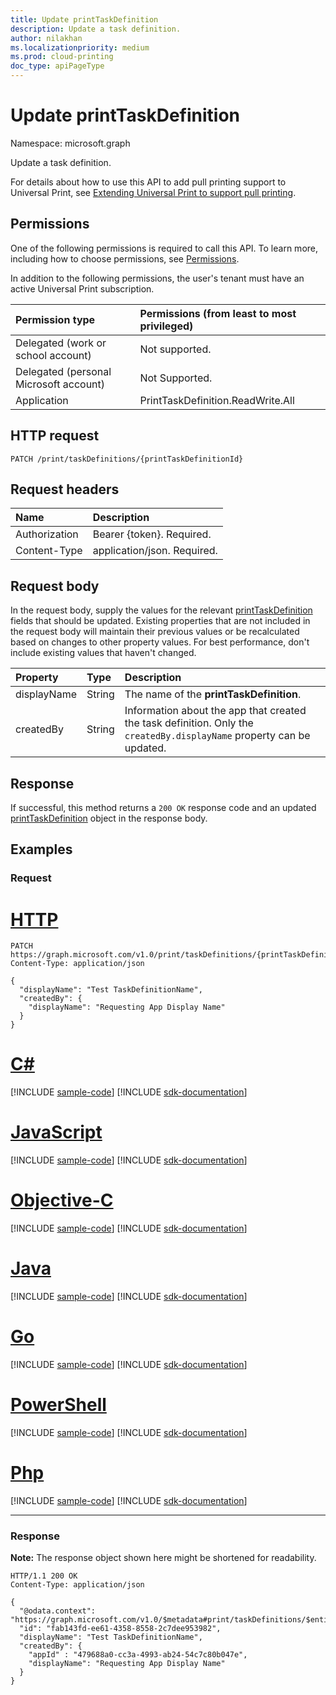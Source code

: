 ```yaml
---
title: Update printTaskDefinition
description: Update a task definition.
author: nilakhan
ms.localizationpriority: medium
ms.prod: cloud-printing
doc_type: apiPageType
---
```


# Update printTaskDefinition

Namespace: microsoft.graph

Update a task definition.

For details about how to use this API to add pull printing support to Universal Print, see [Extending Universal Print to support pull printing](/graph/universal-print-concept-overview#extending-universal-print-to-support-pull-printing).

## Permissions
One of the following permissions is required to call this API. To learn more, including how to choose permissions, see [Permissions](/graph/permissions-reference).

In addition to the following permissions, the user's tenant must have an active Universal Print subscription.

|Permission type | Permissions (from least to most privileged) |
|:---------------|:--------------------------------------------|
|Delegated (work or school account)| Not supported. |
|Delegated (personal Microsoft account)|Not Supported.|
|Application| PrintTaskDefinition.ReadWrite.All |

## HTTP request

<!-- {
  "blockType": "ignored"
}
-->
``` http
PATCH /print/taskDefinitions/{printTaskDefinitionId}
```

## Request headers
|Name|Description|
|:---|:---|
|Authorization|Bearer {token}. Required.|
|Content-Type|application/json. Required.|

## Request body
In the request body, supply the values for the relevant [printTaskDefinition](../resources/printtaskdefinition.md) fields that should be updated. Existing properties that are not included in the request body will maintain their previous values or be recalculated based on changes to other property values. For best performance, don't include existing values that haven't changed.

| Property     | Type        | Description |
|:-------------|:------------|:------------|
|displayName|String|The name of the **printTaskDefinition**.|
|createdBy|String|Information about the app that created the task definition. Only the `createdBy.displayName` property can be updated.|

## Response

If successful, this method returns a `200 OK` response code and an updated [printTaskDefinition](../resources/printtaskdefinition.md) object in the response body.

## Examples

### Request

# [HTTP](#tab/http)
<!-- {
  "blockType": "request",
  "name": "update_printtaskdefinition"
}
-->
``` http
PATCH https://graph.microsoft.com/v1.0/print/taskDefinitions/{printTaskDefinitionId}
Content-Type: application/json

{
  "displayName": "Test TaskDefinitionName",
  "createdBy": {
    "displayName": "Requesting App Display Name"
  }
}
```
# [C#](#tab/csharp)
[!INCLUDE [sample-code](../includes/snippets/csharp/update-printtaskdefinition-csharp-snippets.md)]
[!INCLUDE [sdk-documentation](../includes/snippets/snippets-sdk-documentation-link.md)]

# [JavaScript](#tab/javascript)
[!INCLUDE [sample-code](../includes/snippets/javascript/update-printtaskdefinition-javascript-snippets.md)]
[!INCLUDE [sdk-documentation](../includes/snippets/snippets-sdk-documentation-link.md)]

# [Objective-C](#tab/objc)
[!INCLUDE [sample-code](../includes/snippets/objc/update-printtaskdefinition-objc-snippets.md)]
[!INCLUDE [sdk-documentation](../includes/snippets/snippets-sdk-documentation-link.md)]

# [Java](#tab/java)
[!INCLUDE [sample-code](../includes/snippets/java/update-printtaskdefinition-java-snippets.md)]
[!INCLUDE [sdk-documentation](../includes/snippets/snippets-sdk-documentation-link.md)]

# [Go](#tab/go)
[!INCLUDE [sample-code](../includes/snippets/go/update-printtaskdefinition-go-snippets.md)]
[!INCLUDE [sdk-documentation](../includes/snippets/snippets-sdk-documentation-link.md)]

# [PowerShell](#tab/powershell)
[!INCLUDE [sample-code](../includes/snippets/powershell/update-printtaskdefinition-powershell-snippets.md)]
[!INCLUDE [sdk-documentation](../includes/snippets/snippets-sdk-documentation-link.md)]

# [Php](#tab/php)
[!INCLUDE [sample-code](../includes/snippets/php/update-printtaskdefinition-php-snippets.md)]
[!INCLUDE [sdk-documentation](../includes/snippets/snippets-sdk-documentation-link.md)]

---


### Response
**Note:** The response object shown here might be shortened for readability.
<!-- {
  "blockType": "response",
  "truncated": true,
  "@odata.type": "microsoft.graph.printTaskDefinition"
}
-->
``` http
HTTP/1.1 200 OK
Content-Type: application/json

{
  "@odata.context": "https://graph.microsoft.com/v1.0/$metadata#print/taskDefinitions/$entity",
  "id": "fab143fd-ee61-4358-8558-2c7dee953982",
  "displayName": "Test TaskDefinitionName",
  "createdBy": {
    "appId" : "479688a0-cc3a-4993-ab24-54c7c80b047e",
    "displayName": "Requesting App Display Name"
  }
}
```


